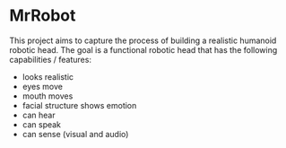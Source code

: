 # MrRobot

This project aims to capture the process of building a realistic humanoid robotic head. The goal is a functional robotic head that has the following capabilities / features:
- looks realistic
- eyes move
- mouth moves
- facial structure shows emotion
- can hear
- can speak
- can sense (visual and audio)
